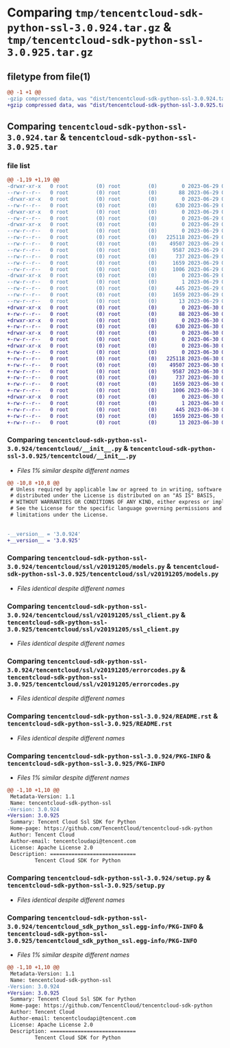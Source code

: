 # Comparing `tmp/tencentcloud-sdk-python-ssl-3.0.924.tar.gz` & `tmp/tencentcloud-sdk-python-ssl-3.0.925.tar.gz`

## filetype from file(1)

```diff
@@ -1 +1 @@
-gzip compressed data, was "dist/tencentcloud-sdk-python-ssl-3.0.924.tar", last modified: Thu Jun 29 00:41:39 2023, max compression
+gzip compressed data, was "dist/tencentcloud-sdk-python-ssl-3.0.925.tar", last modified: Fri Jun 30 02:21:17 2023, max compression
```

## Comparing `tencentcloud-sdk-python-ssl-3.0.924.tar` & `tencentcloud-sdk-python-ssl-3.0.925.tar`

### file list

```diff
@@ -1,19 +1,19 @@
-drwxr-xr-x   0 root         (0) root         (0)        0 2023-06-29 00:41:39.000000 tencentcloud-sdk-python-ssl-3.0.924/
--rw-r--r--   0 root         (0) root         (0)       88 2023-06-29 00:41:39.000000 tencentcloud-sdk-python-ssl-3.0.924/setup.cfg
-drwxr-xr-x   0 root         (0) root         (0)        0 2023-06-29 00:41:39.000000 tencentcloud-sdk-python-ssl-3.0.924/tencentcloud/
--rw-r--r--   0 root         (0) root         (0)      630 2023-06-29 00:41:39.000000 tencentcloud-sdk-python-ssl-3.0.924/tencentcloud/__init__.py
-drwxr-xr-x   0 root         (0) root         (0)        0 2023-06-29 00:41:39.000000 tencentcloud-sdk-python-ssl-3.0.924/tencentcloud/ssl/
--rw-r--r--   0 root         (0) root         (0)        0 2023-06-29 00:41:39.000000 tencentcloud-sdk-python-ssl-3.0.924/tencentcloud/ssl/__init__.py
-drwxr-xr-x   0 root         (0) root         (0)        0 2023-06-29 00:41:39.000000 tencentcloud-sdk-python-ssl-3.0.924/tencentcloud/ssl/v20191205/
--rw-r--r--   0 root         (0) root         (0)        0 2023-06-29 00:41:39.000000 tencentcloud-sdk-python-ssl-3.0.924/tencentcloud/ssl/v20191205/__init__.py
--rw-r--r--   0 root         (0) root         (0)   225118 2023-06-29 00:41:39.000000 tencentcloud-sdk-python-ssl-3.0.924/tencentcloud/ssl/v20191205/models.py
--rw-r--r--   0 root         (0) root         (0)    49507 2023-06-29 00:41:39.000000 tencentcloud-sdk-python-ssl-3.0.924/tencentcloud/ssl/v20191205/ssl_client.py
--rw-r--r--   0 root         (0) root         (0)     9587 2023-06-29 00:41:39.000000 tencentcloud-sdk-python-ssl-3.0.924/tencentcloud/ssl/v20191205/errorcodes.py
--rw-r--r--   0 root         (0) root         (0)      737 2023-06-29 00:41:39.000000 tencentcloud-sdk-python-ssl-3.0.924/README.rst
--rw-r--r--   0 root         (0) root         (0)     1659 2023-06-29 00:41:39.000000 tencentcloud-sdk-python-ssl-3.0.924/PKG-INFO
--rw-r--r--   0 root         (0) root         (0)     1006 2023-06-29 00:41:39.000000 tencentcloud-sdk-python-ssl-3.0.924/setup.py
-drwxr-xr-x   0 root         (0) root         (0)        0 2023-06-29 00:41:39.000000 tencentcloud-sdk-python-ssl-3.0.924/tencentcloud_sdk_python_ssl.egg-info/
--rw-r--r--   0 root         (0) root         (0)        1 2023-06-29 00:41:39.000000 tencentcloud-sdk-python-ssl-3.0.924/tencentcloud_sdk_python_ssl.egg-info/dependency_links.txt
--rw-r--r--   0 root         (0) root         (0)      445 2023-06-29 00:41:39.000000 tencentcloud-sdk-python-ssl-3.0.924/tencentcloud_sdk_python_ssl.egg-info/SOURCES.txt
--rw-r--r--   0 root         (0) root         (0)     1659 2023-06-29 00:41:39.000000 tencentcloud-sdk-python-ssl-3.0.924/tencentcloud_sdk_python_ssl.egg-info/PKG-INFO
--rw-r--r--   0 root         (0) root         (0)       13 2023-06-29 00:41:39.000000 tencentcloud-sdk-python-ssl-3.0.924/tencentcloud_sdk_python_ssl.egg-info/top_level.txt
+drwxr-xr-x   0 root         (0) root         (0)        0 2023-06-30 02:21:17.000000 tencentcloud-sdk-python-ssl-3.0.925/
+-rw-r--r--   0 root         (0) root         (0)       88 2023-06-30 02:21:17.000000 tencentcloud-sdk-python-ssl-3.0.925/setup.cfg
+drwxr-xr-x   0 root         (0) root         (0)        0 2023-06-30 02:21:17.000000 tencentcloud-sdk-python-ssl-3.0.925/tencentcloud/
+-rw-r--r--   0 root         (0) root         (0)      630 2023-06-30 02:21:17.000000 tencentcloud-sdk-python-ssl-3.0.925/tencentcloud/__init__.py
+drwxr-xr-x   0 root         (0) root         (0)        0 2023-06-30 02:21:17.000000 tencentcloud-sdk-python-ssl-3.0.925/tencentcloud/ssl/
+-rw-r--r--   0 root         (0) root         (0)        0 2023-06-30 02:21:17.000000 tencentcloud-sdk-python-ssl-3.0.925/tencentcloud/ssl/__init__.py
+drwxr-xr-x   0 root         (0) root         (0)        0 2023-06-30 02:21:17.000000 tencentcloud-sdk-python-ssl-3.0.925/tencentcloud/ssl/v20191205/
+-rw-r--r--   0 root         (0) root         (0)        0 2023-06-30 02:21:17.000000 tencentcloud-sdk-python-ssl-3.0.925/tencentcloud/ssl/v20191205/__init__.py
+-rw-r--r--   0 root         (0) root         (0)   225118 2023-06-30 02:21:17.000000 tencentcloud-sdk-python-ssl-3.0.925/tencentcloud/ssl/v20191205/models.py
+-rw-r--r--   0 root         (0) root         (0)    49507 2023-06-30 02:21:17.000000 tencentcloud-sdk-python-ssl-3.0.925/tencentcloud/ssl/v20191205/ssl_client.py
+-rw-r--r--   0 root         (0) root         (0)     9587 2023-06-30 02:21:17.000000 tencentcloud-sdk-python-ssl-3.0.925/tencentcloud/ssl/v20191205/errorcodes.py
+-rw-r--r--   0 root         (0) root         (0)      737 2023-06-30 02:21:17.000000 tencentcloud-sdk-python-ssl-3.0.925/README.rst
+-rw-r--r--   0 root         (0) root         (0)     1659 2023-06-30 02:21:17.000000 tencentcloud-sdk-python-ssl-3.0.925/PKG-INFO
+-rw-r--r--   0 root         (0) root         (0)     1006 2023-06-30 02:21:17.000000 tencentcloud-sdk-python-ssl-3.0.925/setup.py
+drwxr-xr-x   0 root         (0) root         (0)        0 2023-06-30 02:21:17.000000 tencentcloud-sdk-python-ssl-3.0.925/tencentcloud_sdk_python_ssl.egg-info/
+-rw-r--r--   0 root         (0) root         (0)        1 2023-06-30 02:21:17.000000 tencentcloud-sdk-python-ssl-3.0.925/tencentcloud_sdk_python_ssl.egg-info/dependency_links.txt
+-rw-r--r--   0 root         (0) root         (0)      445 2023-06-30 02:21:17.000000 tencentcloud-sdk-python-ssl-3.0.925/tencentcloud_sdk_python_ssl.egg-info/SOURCES.txt
+-rw-r--r--   0 root         (0) root         (0)     1659 2023-06-30 02:21:17.000000 tencentcloud-sdk-python-ssl-3.0.925/tencentcloud_sdk_python_ssl.egg-info/PKG-INFO
+-rw-r--r--   0 root         (0) root         (0)       13 2023-06-30 02:21:17.000000 tencentcloud-sdk-python-ssl-3.0.925/tencentcloud_sdk_python_ssl.egg-info/top_level.txt
```

### Comparing `tencentcloud-sdk-python-ssl-3.0.924/tencentcloud/__init__.py` & `tencentcloud-sdk-python-ssl-3.0.925/tencentcloud/__init__.py`

 * *Files 1% similar despite different names*

```diff
@@ -10,8 +10,8 @@
 # Unless required by applicable law or agreed to in writing, software
 # distributed under the License is distributed on an "AS IS" BASIS,
 # WITHOUT WARRANTIES OR CONDITIONS OF ANY KIND, either express or implied.
 # See the License for the specific language governing permissions and
 # limitations under the License.
 
 
-__version__ = '3.0.924'
+__version__ = '3.0.925'
```

### Comparing `tencentcloud-sdk-python-ssl-3.0.924/tencentcloud/ssl/v20191205/models.py` & `tencentcloud-sdk-python-ssl-3.0.925/tencentcloud/ssl/v20191205/models.py`

 * *Files identical despite different names*

### Comparing `tencentcloud-sdk-python-ssl-3.0.924/tencentcloud/ssl/v20191205/ssl_client.py` & `tencentcloud-sdk-python-ssl-3.0.925/tencentcloud/ssl/v20191205/ssl_client.py`

 * *Files identical despite different names*

### Comparing `tencentcloud-sdk-python-ssl-3.0.924/tencentcloud/ssl/v20191205/errorcodes.py` & `tencentcloud-sdk-python-ssl-3.0.925/tencentcloud/ssl/v20191205/errorcodes.py`

 * *Files identical despite different names*

### Comparing `tencentcloud-sdk-python-ssl-3.0.924/README.rst` & `tencentcloud-sdk-python-ssl-3.0.925/README.rst`

 * *Files identical despite different names*

### Comparing `tencentcloud-sdk-python-ssl-3.0.924/PKG-INFO` & `tencentcloud-sdk-python-ssl-3.0.925/PKG-INFO`

 * *Files 1% similar despite different names*

```diff
@@ -1,10 +1,10 @@
 Metadata-Version: 1.1
 Name: tencentcloud-sdk-python-ssl
-Version: 3.0.924
+Version: 3.0.925
 Summary: Tencent Cloud Ssl SDK for Python
 Home-page: https://github.com/TencentCloud/tencentcloud-sdk-python
 Author: Tencent Cloud
 Author-email: tencentcloudapi@tencent.com
 License: Apache License 2.0
 Description: ============================
         Tencent Cloud SDK for Python
```

### Comparing `tencentcloud-sdk-python-ssl-3.0.924/setup.py` & `tencentcloud-sdk-python-ssl-3.0.925/setup.py`

 * *Files identical despite different names*

### Comparing `tencentcloud-sdk-python-ssl-3.0.924/tencentcloud_sdk_python_ssl.egg-info/PKG-INFO` & `tencentcloud-sdk-python-ssl-3.0.925/tencentcloud_sdk_python_ssl.egg-info/PKG-INFO`

 * *Files 1% similar despite different names*

```diff
@@ -1,10 +1,10 @@
 Metadata-Version: 1.1
 Name: tencentcloud-sdk-python-ssl
-Version: 3.0.924
+Version: 3.0.925
 Summary: Tencent Cloud Ssl SDK for Python
 Home-page: https://github.com/TencentCloud/tencentcloud-sdk-python
 Author: Tencent Cloud
 Author-email: tencentcloudapi@tencent.com
 License: Apache License 2.0
 Description: ============================
         Tencent Cloud SDK for Python
```

